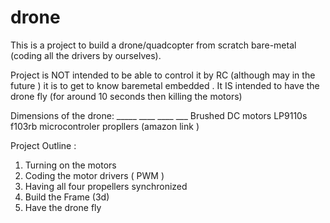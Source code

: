 # drone

This is a project to build a drone/quadcopter from scratch bare-metal (coding all the drivers by ourselves). 

Project is NOT intended to be able to control it by RC (although may in the future ) it is to get to know baremetal embedded . It IS intended to have the drone fly (for around 10 seconds then killing the motors) 


Dimensions of the drone: _____ ____ ____ ___ 
Brushed DC motors 
LP9110s 
f103rb microcontroler
propllers (amazon link ) 




Project Outline : 
1. Turning on the motors
2. Coding the motor drivers ( PWM )
3. Having all four propellers synchronized
4. Build the Frame (3d)
5. Have the drone fly

